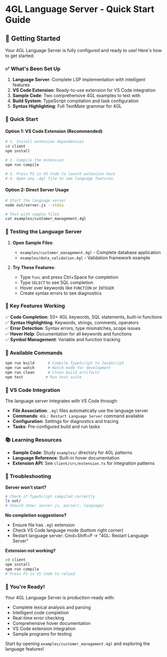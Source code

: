 # 4GL Language Server - Quick Start Guide

## 🚀 Getting Started

Your 4GL Language Server is fully configured and ready to use! Here's how to get started:

### ✅ What's Been Set Up

1. **Language Server**: Complete LSP implementation with intelligent features
2. **VS Code Extension**: Ready-to-use extension for VS Code integration  
3. **Sample Code**: Two comprehensive 4GL examples to test with
4. **Build System**: TypeScript compilation and task configuration
5. **Syntax Highlighting**: Full TextMate grammar for 4GL

### 🏃 Quick Start

#### Option 1: VS Code Extension (Recommended)
```bash
# 1. Install extension dependencies
cd client
npm install

# 2. Compile the extension
npm run compile

# 3. Press F5 in VS Code to launch extension host
# 4. Open any .4gl file to see language features
```

#### Option 2: Direct Server Usage
```bash
# Start the language server
node out/server.js --stdio

# Test with sample files
cat examples/customer_management.4gl
```

### 📝 Testing the Language Server

1. **Open Sample Files**: 
   - `examples/customer_management.4gl` - Complete database application
   - `examples/data_validation.4gl` - Validation framework example

2. **Try These Features**:
   - Type `func` and press Ctrl+Space for completion
   - Type `SELECT` to see SQL completion
   - Hover over keywords like `FUNCTION` or `INTEGER`
   - Create syntax errors to see diagnostics

### 🎯 Key Features Working

✅ **Code Completion**: 50+ 4GL keywords, SQL statements, built-in functions  
✅ **Syntax Highlighting**: Keywords, strings, comments, operators  
✅ **Error Detection**: Syntax errors, type mismatches, scope issues  
✅ **Hover Help**: Documentation for all keywords and functions  
✅ **Symbol Management**: Variable and function tracking  

### 🔧 Available Commands

```bash
npm run build      # Compile TypeScript to JavaScript
npm run watch      # Watch mode for development
npm run clean      # Clean build artifacts
npm test          # Run test suite
```

### 🎨 VS Code Integration

The language server integrates with VS Code through:
- **File Association**: `.4gl` files automatically use the language server
- **Commands**: `4GL: Restart Language Server` command available
- **Configuration**: Settings for diagnostics and tracing
- **Tasks**: Pre-configured build and run tasks

### 📚 Learning Resources

- **Sample Code**: Study `examples/` directory for 4GL patterns
- **Language Reference**: Built-in hover documentation
- **Extension API**: See `client/src/extension.ts` for integration patterns

### 🐛 Troubleshooting

**Server won't start?**
```bash
# Check if TypeScript compiled correctly
ls out/
# Should show: server.js, parser/, language/
```

**No completion suggestions?**
- Ensure file has `.4gl` extension
- Check VS Code language mode (bottom right corner)
- Restart language server: Cmd+Shift+P → "4GL: Restart Language Server"

**Extension not working?**
```bash
cd client
npm install
npm run compile
# Press F5 in VS Code to reload
```

### 🎊 You're Ready!

Your 4GL Language Server is production-ready with:
- Complete lexical analysis and parsing
- Intelligent code completion 
- Real-time error checking
- Comprehensive hover documentation
- VS Code extension integration
- Sample programs for testing

Start by opening `examples/customer_management.4gl` and exploring the language features!
